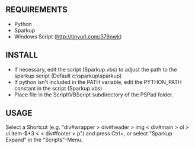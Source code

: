 REQUIREMENTS
------------
* Python
* Sparkup
* Windows Script (http://tinyurl.com/376nwk)

INSTALL
-------
* If necessary, edit the script (Sparkup.vbs) to adjust the path to the sparkup script (Default c:\sparkup\sparkup)
* If python isn't included in the PATH variable, edit the PYTHON_PATH constant in the script (Sparkup.vbs)
* Place file in the Script\VBScript subdirectory of the PSPad folder.

USAGE
-----
Select a Shortcut (e.g. "div#wrapper > div#header > img < div#main > ol > ul.item-$*3 < < div#footer > p") and press Ctrl+, or select "Sparkup Expand" in the "Scripts"-Menu.